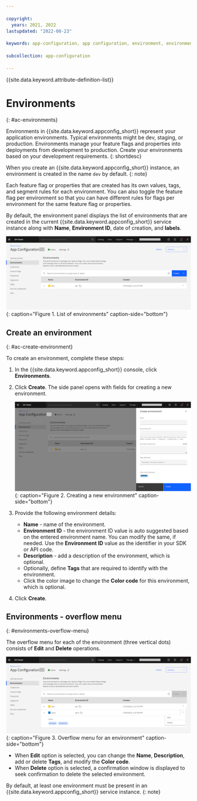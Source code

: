 ```yaml
---

copyright:
  years: 2021, 2022
lastupdated: "2022-08-23"

keywords: app-configuration, app configuration, environment, environments, create environment

subcollection: app-configuration

---
```


{{site.data.keyword.attribute-definition-list}}

# Environments
{: #ac-environments}

Environments in {{site.data.keyword.appconfig_short}} represent your application environments. Typical environments might be dev, staging, or production. Environments manage your feature flags and properties into deployments from development to production. Create your environments based on your development requirements.
{: shortdesc}

When you create an {{site.data.keyword.appconfig_short}} instance, an environment is created in the name `dev` by default.
{: note}

Each feature flag or properties that are created has its own values, tags, and segment rules for each environment. You can also toggle the feature flag per environment so that you can have different rules for flags per environment for the same feature flag or properties.

By default, the environment panel displays the list of environments that are created in the current {{site.data.keyword.appconfig_short}} service instance along with **Name**, **Environment ID**, date of creation, and **labels**.

![List of environments](images/ac-environments-default.png "List of environments"){: caption="Figure 1. List of environments" caption-side="bottom"}

## Create an environment
{: #ac-create-environment}

To create an environment, complete these steps:

1. In the {{site.data.keyword.appconfig_short}} console, click **Environments**.

1. Click **Create**. The side panel opens with fields for creating a new environment.

   ![Create environment](images/ac-environments-create.png "Creating environment"){: caption="Figure 2. Creating a new environment" caption-side="bottom"}

1. Provide the following environment details:
   - **Name** - name of the environment.
   - **Environment ID** - the environment ID value is auto suggested based on the entered environment name. You can modify the same, if needed. Use the **Environment ID** value as the identifier in your SDK or API code.
   - **Description** - add a description of the environment, which is optional.
   - Optionally, define **Tags** that are required to identify with the environment.
   - Click the color image to change the **Color code** for this environment, which is optional.

1. Click **Create**.

## Environments - overflow menu
{: #environments-overflow-menu}

The overflow menu for each of the environment (three vertical dots) consists of **Edit** and **Delete** operations.

![Overflow menu for an environment](images/ac-environments-overflow-menu.png "Overflow menu for an environment"){: caption="Figure 3. Overflow menu for an environment" caption-side="bottom"}

- When **Edit** option is selected, you can change the **Name**, **Description**, add or delete **Tags**, and modify the **Color code**.
- When **Delete** option is selected, a confirmation window is displayed to seek confirmation to delete the selected environment.

By default, at least one environment must be present in an {{site.data.keyword.appconfig_short}} service instance.
{: note}
